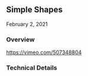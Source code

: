 ## Simple Shapes
February 2, 2021


### Overview
https://vimeo.com/507348804

### Technical Details
